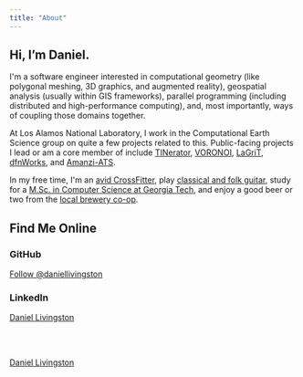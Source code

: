 ```yaml
---
title: "About"
---
```


## Hi, I’m Daniel.

I'm a software engineer interested in computational geometry (like polygonal meshing, 3D graphics, and augmented reality), geospatial analysis (usually within GIS frameworks), parallel programming (including distributed and high-performance computing), and, most importantly, ways of coupling those domains together.

At Los Alamos National Laboratory, I work in the Computational Earth Science group on quite a few projects related to this. Public-facing projects I lead or am a core member of include [TINerator](https://github.com/lanl/tinerator), [VORONOI](https://github.com/lanl/voronoi), [LaGriT](https://github.com/lanl/LaGriT), [dfnWorks](https://dfnworks.lanl.gov), and [Amanzi-ATS](https://amanzi.github.io).

In my free time, I'm an [avid CrossFitter](https://www.facebook.com/CrossFitLosAlamos/), play [classical and folk guitar](https://youtu.be/o6i4NIxGx50), study for a [M.Sc. in Computer Science at Georgia Tech](https://omscs.gatech.edu), and enjoy a good beer or two from the [local brewery co-op](https://www.bathtubrowbrewing.coop).

## Find Me Online

<script src="https://platform.linkedin.com/badges/js/profile.js" async defer type="text/javascript"></script>

<script async defer src="https://buttons.github.io/buttons.js"></script>

### GitHub

<a class="github-button" href="https://github.com/daniellivingston" data-size="large" aria-label="Follow @daniellivingston on GitHub">Follow @daniellivingston</a>

### LinkedIn

<div class="badge-base LI-profile-badge" data-locale="en_US" data-size="medium" data-theme="light" data-type="VERTICAL" data-vanity="danielrlivingston" data-version="v1"><a class="badge-base__link LI-simple-link" href="https://www.linkedin.com/in/danielrlivingston?trk=profile-badge">Daniel Livingston</a></div>

<br/><br/>

<div class="badge-base LI-profile-badge" data-locale="en_US" data-size="medium" data-theme="light" data-type="HORIZONTAL" data-vanity="danielrlivingston" data-version="v1"><a class="badge-base__link LI-simple-link" href="https://www.linkedin.com/in/danielrlivingston?trk=profile-badge">Daniel Livingston</a></div>

